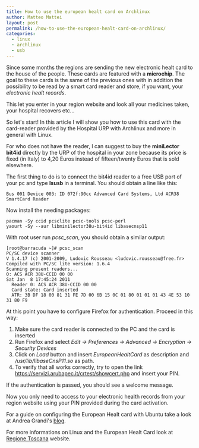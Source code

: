 ```yaml
---
title: How to use the european healt card on Archlinux
author: Matteo Mattei
layout: post
permalink: /how-to-use-the-european-healt-card-on-archlinux/
categories:
  - linux
  - archlinux
  - usb
---
```

Since some months the regions are sending the new electronic healt card to the house of the people. These cards are featured with a **microchip**. The goal to these cards is the same of the previous ones with in addition the possibility to be read by a smart card reader and store, if you want, your *electronic healt records*. 

This let you enter in your region website and look all your medicines taken, your hospital recovers etc...

So let's start! In this article I will show you how to use this card with the card-reader provided by the Hospital URP with Archlinux and more in general with Linux.

For who does not have the reader, I can suggest to buy the **miniLector bit4id** directly by the URP of the hospital in your zone because its price is fixed (in Italy) to 4,20 Euros instead of fifteen/twenty Euros that is sold elsewhere.

The first thing to do is to connect the bit4id reader to a free USB port of your pc and type **lsusb** in a terminal. You should obtain a line like this:

```
Bus 001 Device 003: ID 072f:90cc Advanced Card Systems, Ltd ACR38 SmartCard Reader
```
Now install the needing packages:

```
pacman -Sy ccid pcsclite pcsc-tools pcsc-perl
yaourt -Sy --aur libminilector38u-bit4id libasecnsp11
```

With root user run *pcsc_scan*, you should obtain a similar output:

```
[root@barracuda ~]# pcsc_scan
PC/SC device scanner
V 1.4.17 (c) 2001-2009, Ludovic Rousseau <ludovic.rousseau@free.fr>
Compiled with PC/SC lite version: 1.6.4
Scanning present readers...
0: ACS ACR 38U-CCID 00 00
Sat Jan  8 17:45:24 2011
  Reader 0: ACS ACR 38U-CCID 00 00
  Card state: Card inserted
  ATR: 3B DF 18 00 81 31 FE 7D 00 6B 15 0C 01 80 01 01 01 43 4E 53 10 31 80 F9
```

At this point you have to configure Firefox for authentication. Proceed in this way:

 1. Make sure the card reader is connected to the PC and the card is inserted
 2. Run Firefox and select *Edit -> Preferences -> Advanced -> Encryption -> Security Devices*
 3. Click on *Load* button and insert *EuropeanHealtCard* as description and */usr/lib/libaseCnsP11.so* as path.
 4. To verify that all works correctly, try to open the link https://servizi.arubapec.it/crtest/showcert.php and insert your PIN.

If the authentication is passed, you should see a welcome message.

Now you only need to access to your electronic health records from your region website using your PIN provided during the card activation.

For a guide on configuring the European Healt card with Ubuntu take a look at Andrea Grandi's [blog](http://www.andreagrandi.it/2010/11/11/utilizzare-la-carta-sanitaria-europea-su-ubuntu-linux/).

For more informations on Linux and the European Healt Card look at [Regione Toscana](http://www.regione.toscana.it/web/guest/guida_linux) website.
